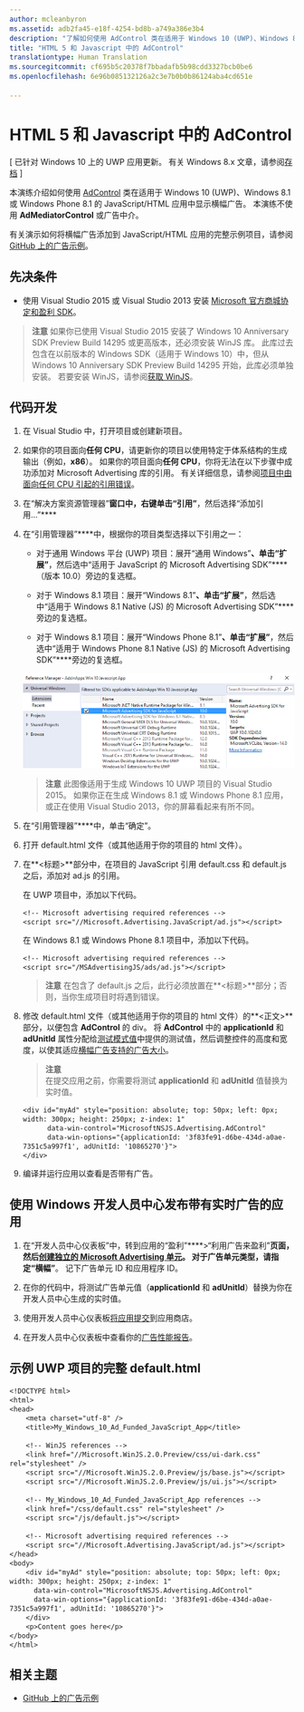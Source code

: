 ```yaml
---
author: mcleanbyron
ms.assetid: adb2fa45-e18f-4254-bd8b-a749a386e3b4
description: "了解如何使用 AdControl 类在适用于 Windows 10 (UWP)、Windows 8.1 或 Windows Phone 8.1 的 JavaScript/HTML 应用中显示横幅广告。"
title: "HTML 5 和 Javascript 中的 AdControl"
translationtype: Human Translation
ms.sourcegitcommit: cf695b5c20378f7bbadafb5b98cdd3327bcb0be6
ms.openlocfilehash: 6e96b085132126a2c3e7b0b0b86124aba4cd651e

---
```


# HTML 5 和 Javascript 中的 AdControl


\[ 已针对 Windows 10 上的 UWP 应用更新。 有关 Windows 8.x 文章，请参阅[存档](http://go.microsoft.com/fwlink/p/?linkid=619132) \]

本演练介绍如何使用 [AdControl](https://msdn.microsoft.com/library/windows/apps/microsoft.advertising.winrt.ui.adcontrol.aspx) 类在适用于 Windows 10 (UWP)、Windows 8.1 或 Windows Phone 8.1 的 JavaScript/HTML 应用中显示横幅广告。 本演练不使用 **AdMediatorControl** 或广告中介。

有关演示如何将横幅广告添加到 JavaScript/HTML 应用的完整示例项目，请参阅 [GitHub 上的广告示例](http://aka.ms/githubads)。

## 先决条件


* 使用 Visual Studio 2015 或 Visual Studio 2013 安装 [Microsoft 官方商城协定和盈利 SDK](http://aka.ms/store-em-sdk)。

> **注意** 如果你已使用 Visual Studio 2015 安装了 Windows 10 Anniversary SDK Preview Build 14295 或更高版本，还必须安装 WinJS 库。 此库过去包含在以前版本的 Windows SDK（适用于 Windows 10）中，但从 Windows 10 Anniversary SDK Preview Build 14295 开始，此库必须单独安装。 若要安装 WinJS，请参阅[获取 WinJS](http://try.buildwinjs.com/download/GetWinJS/)。

## 代码开发

1. 在 Visual Studio 中，打开项目或创建新项目。

2. 如果你的项目面向**任何 CPU**，请更新你的项目以使用特定于体系结构的生成输出（例如，**x86**）。 如果你的项目面向**任何 CPU**，你将无法在以下步骤中成功添加对 Microsoft Advertising 库的引用。 有关详细信息，请参阅[项目中由面向任何 CPU 引起的引用错误](known-issues-for-the-advertising-libraries.md#reference_errors)。

3.  在“解决方案资源管理器”****窗口中，右键单击“引用”****，然后选择“添加引用...”****

4.  在“引用管理器”****中，根据你的项目类型选择以下引用之一：

    -   对于通用 Windows 平台 (UWP) 项目：展开“通用 Windows”****、单击“扩展”****，然后选中“适用于 JavaScript 的 Microsoft Advertising SDK”****（版本 10.0）旁边的复选框。

    -   对于 Windows 8.1 项目：展开“Windows 8.1”****、单击“扩展”****，然后选中“适用于 Windows 8.1 Native (JS) 的 Microsoft Advertising SDK”****旁边的复选框。

    -   对于 Windows 8.1 项目：展开“Windows Phone 8.1”****、单击“扩展”****，然后选中“适用于 Windows Phone 8.1 Native (JS) 的 Microsoft Advertising SDK”****旁边的复选框。

    ![javascriptaddreference](images/13-f7f6d6a6-161e-4f17-995d-1236d0b5d9f2.png)

    > **注意** 此图像适用于生成 Windows 10 UWP 项目的 Visual Studio 2015。 如果你正在生成 Windows 8.1 或 Windows Phone 8.1 应用，或正在使用 Visual Studio 2013，你的屏幕看起来有所不同。

5.  在“引用管理器”****中，单击“确定”。

6.  打开 default.html 文件（或其他适用于你的项目的 html 文件）。

7.  在**&lt;标题&gt;**部分中，在项目的 JavaScript 引用 default.css 和 default.js 之后，添加对 ad.js 的引用。

    在 UWP 项目中，添加以下代码。

    ``` syntax
    <!-- Microsoft advertising required references -->
    <script src="//Microsoft.Advertising.JavaScript/ad.js"></script>
    ```

    在 Windows 8.1 或 Windows Phone 8.1 项目中，添加以下代码。

    ``` syntax
    <!-- Microsoft advertising required references -->
    <script src="/MSAdvertisingJS/ads/ad.js"></script>
    ```

    > **注意** 在包含了 default.js 之后，此行必须放置在**&lt;标题&gt;**部分；否则，当你生成项目时将遇到错误。

8.  修改 default.html 文件（或其他适用于你的项目的 html 文件）的**&lt;正文&gt;**部分，以便包含 **AdControl** 的 div。 将 **AdControl** 中的 **applicationId** 和 **adUnitId** 属性分配给[测试模式值](test-mode-values.md)中提供的测试值，然后调整控件的高度和宽度，以使其适应[横幅广告支持的广告大小](supported-ad-sizes-for-banner-ads.md)。

    > **注意**  
    在提交应用之前，你需要将测试 **applicationId** 和 **adUnitId** 值替换为实时值。

    ``` syntax
    <div id="myAd" style="position: absolute; top: 50px; left: 0px; width: 300px; height: 250px; z-index: 1"
          data-win-control="MicrosoftNSJS.Advertising.AdControl"
          data-win-options="{applicationId: '3f83fe91-d6be-434d-a0ae-7351c5a997f1', adUnitId: '10865270'}">
    </div>
    ```

9.  编译并运行应用以查看是否带有广告。

## 使用 Windows 开发人员中心发布带有实时广告的应用


1.  在“开发人员中心仪表板”中，转到应用的“盈利”****&gt;“利用广告来盈利”****页面，然后[创建独立的 Microsoft Advertising 单元](../publish/monetize-with-ads.md)。 对于广告单元类型，请指定“横幅”****。 记下广告单元 ID 和应用程序 ID。

2.  在你的代码中，将测试广告单元值（**applicationId** 和 **adUnitId**）替换为你在开发人员中心生成的实时值。

3.  使用开发人员中心仪表板[将应用提交](../publish/app-submissions.md)到应用商店。

4.  在开发人员中心仪表板中查看你的[广告性能报告](../publish/advertising-performance-report.md)。

## 示例 UWP 项目的完整 default.html


``` syntax
<!DOCTYPE html>
<html>
<head>
    <meta charset="utf-8" />
    <title>My_Windows_10_Ad_Funded_JavaScript_App</title>

    <!-- WinJS references -->
    <link href="//Microsoft.WinJS.2.0.Preview/css/ui-dark.css" rel="stylesheet" />
    <script src="//Microsoft.WinJS.2.0.Preview/js/base.js"></script>
    <script src="//Microsoft.WinJS.2.0.Preview/js/ui.js"></script>

    <!-- My_Windows_10_Ad_Funded_JavaScript_App references -->
    <link href="/css/default.css" rel="stylesheet" />
    <script src="/js/default.js"></script>

    <!-- Microsoft advertising required references -->
    <script src="//Microsoft.Advertising.JavaScript/ad.js"></script>
</head>
<body>
    <div id="myAd" style="position: absolute; top: 50px; left: 0px; width: 300px; height: 250px; z-index: 1"
      data-win-control="MicrosoftNSJS.Advertising.AdControl"
      data-win-options="{applicationId: '3f83fe91-d6be-434d-a0ae-7351c5a997f1', adUnitId: '10865270'}">
    </div>
    <p>Content goes here</p>
</body>
</html>
```

## 相关主题

* [GitHub 上的广告示例](http://aka.ms/githubads)
 

 



<!--HONumber=Jun16_HO4-->


